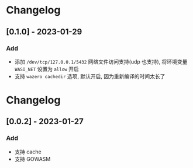# Changelog

## [0.1.0] - 2023-01-29

### Add

- 添加 `/dev/tcp/127.0.0.1/5432` 网络文件访问支持(udp 也支持), 将环境变量 `WASI_NET` 设置为 `allow` 开启
- 支持 `wazero cachedir` 选项, 默认开启, 因为重新编译的时间太长了

# Changelog

## [0.0.2] - 2023-01-27

### Add

- 支持 cache
- 支持 GOWASM

